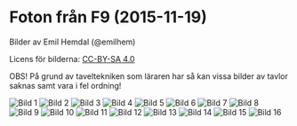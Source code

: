 
# Foton från F9 (2015-11-19)

Bilder av Emil Hemdal (@emilhem)

Licens för bilderna: [CC-BY-SA 4.0](https://creativecommons.org/licenses/by-sa/4.0/)

OBS! På grund av taveltekniken som läraren har så kan vissa bilder av tavlor saknas samt vara i fel ordning!

![Bild 1](https://raw.githubusercontent.com/erikdsjostrom/Kurser/master/Linj%C3%A4r%20Algebra/F9/foton-p%C3%A5-tavlor/_DSC2125.JPG)
![Bild 2](https://raw.githubusercontent.com/erikdsjostrom/Kurser/master/Linj%C3%A4r%20Algebra/F9/foton-p%C3%A5-tavlor/_DSC2126.JPG)
![Bild 3](https://raw.githubusercontent.com/erikdsjostrom/Kurser/master/Linj%C3%A4r%20Algebra/F9/foton-p%C3%A5-tavlor/_DSC2129.JPG)
![Bild 4](https://raw.githubusercontent.com/erikdsjostrom/Kurser/master/Linj%C3%A4r%20Algebra/F9/foton-p%C3%A5-tavlor/_DSC2131.JPG)
![Bild 5](https://raw.githubusercontent.com/erikdsjostrom/Kurser/master/Linj%C3%A4r%20Algebra/F9/foton-p%C3%A5-tavlor/_DSC2132.JPG)
![Bild 6](https://raw.githubusercontent.com/erikdsjostrom/Kurser/master/Linj%C3%A4r%20Algebra/F9/foton-p%C3%A5-tavlor/_DSC2133.JPG)
![Bild 7](https://raw.githubusercontent.com/erikdsjostrom/Kurser/master/Linj%C3%A4r%20Algebra/F9/foton-p%C3%A5-tavlor/_DSC2134.JPG)
![Bild 8](https://raw.githubusercontent.com/erikdsjostrom/Kurser/master/Linj%C3%A4r%20Algebra/F9/foton-p%C3%A5-tavlor/_DSC2136.JPG)
![Bild 9](https://raw.githubusercontent.com/erikdsjostrom/Kurser/master/Linj%C3%A4r%20Algebra/F9/foton-p%C3%A5-tavlor/_DSC2137.JPG)
![Bild 10](https://raw.githubusercontent.com/erikdsjostrom/Kurser/master/Linj%C3%A4r%20Algebra/F9/foton-p%C3%A5-tavlor/_DSC2138.JPG)
![Bild 11](https://raw.githubusercontent.com/erikdsjostrom/Kurser/master/Linj%C3%A4r%20Algebra/F9/foton-p%C3%A5-tavlor/_DSC2139.JPG)
![Bild 12](https://raw.githubusercontent.com/erikdsjostrom/Kurser/master/Linj%C3%A4r%20Algebra/F9/foton-p%C3%A5-tavlor/_DSC2140.JPG)
![Bild 13](https://raw.githubusercontent.com/erikdsjostrom/Kurser/master/Linj%C3%A4r%20Algebra/F9/foton-p%C3%A5-tavlor/_DSC2141.JPG)
![Bild 14](https://raw.githubusercontent.com/erikdsjostrom/Kurser/master/Linj%C3%A4r%20Algebra/F9/foton-p%C3%A5-tavlor/_DSC2142.JPG)
![Bild 15](https://raw.githubusercontent.com/erikdsjostrom/Kurser/master/Linj%C3%A4r%20Algebra/F9/foton-p%C3%A5-tavlor/_DSC2143.JPG)
![Bild 16](https://raw.githubusercontent.com/erikdsjostrom/Kurser/master/Linj%C3%A4r%20Algebra/F9/foton-p%C3%A5-tavlor/_DSC2144.JPG)
